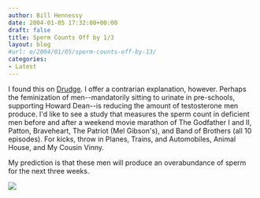 ```yaml
---
author: Bill Hennessy
date: 2004-01-05 17:32:00+00:00
draft: false
title: Sperm Counts Off by 1/3
layout: blog
#url: e/2004/01/05/sperm-counts-off-by-13/
categories:
- Latest
---
```


I found this on [Drudge](https://story.news.yahoo.com/news?tmpl=story&u=/afp/20040105/hl_afp/britain_health_sperm_040105105306). I offer a contrarian explanation, however. Perhaps the feminization of men--mandatorily sitting to urinate in pre-schools, supporting Howard Dean--is reducing the amount of testosterone men produce. I'd like to see a study that measures the sperm count in deficient men before and after a weekend movie marathon of The Godfather I and II, Patton, Braveheart, The Patriot (Mel Gibson's), and Band of Brothers (all 10 episodes). For kicks, throw in Planes, Trains, and Automobiles, Animal House, and My Cousin Vinny.

My prediction is that these men will produce an overabundance of sperm for the next three weeks.

![](https://blog.billhennessy.com/aggbug.aspx?PostID=800)

